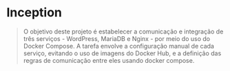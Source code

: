 # Inception
> O objetivo deste projeto é estabelecer a comunicação e integração de três serviços - WordPress, MariaDB e Nginx - por meio do uso do Docker Compose. A tarefa envolve a configuração manual de cada serviço, evitando o uso de imagens do Docker Hub, e a definição das regras de comunicação entre eles usando docker compose.
